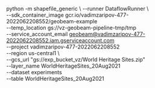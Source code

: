 python -m shapefile_generic \ 
--runner DataflowRunner \  
--sdk_container_image gcr.io/vadimzaripov-477-2022062208552/geobeam-example \
--temp_location gs://vz-geobeam-pipeline-tmp/tmp \
--service_account_email geobeam@vadimzaripov-477-2022062208552.iam.gserviceaccount.com \
--project vadimzaripov-477-2022062208552 \
--region us-central1 \   
--gcs_url "gs://exp_bucket_vz/World Heritage Sites.zip" \
--layer_name WorldHeritageSites_20Aug2021 \
--dataset experiments \
--table WorldHeritageSites_20Aug2021 